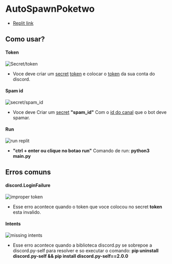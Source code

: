 # AutoSpawnPoketwo
- [Replit link](https://replit.com/@Raquison/AutoSpawnPoketwo)

## Como usar?

#### Token
![Secret/token](https://media.discordapp.net/attachments/1128720966575464488/1157723454808801351/Screenshot_37.png?ex=6519a57d&is=651853fd&hm=a5f97896b28019770d1f75fe670f5cbadf9b597b2f6f72f99126bb8b3a0e32e3&= "Secret/token")

- Voce deve criar um [secret](https://docs.replit.com/programming-ide/workspace-features/secrets) [token](https://pt.thefilibusterblog.com/chto-takoe-token-discord-i-kak-ego-poluchit/) e colocar o [token](https://pt.thefilibusterblog.com/chto-takoe-token-discord-i-kak-ego-poluchit/) da sua conta do discord.


#### Spam id
![secret/spam_id](https://media.discordapp.net/attachments/1128720966575464488/1157724603574132766/Screenshot_38.png?ex=6519a68e&is=6518550e&hm=e567da44ca230b838800a374d078ac7fc5e9cdd3ea92ec0320e2548fe0df01ba&= "secret/spam_id")

- Voce deve Criar um [secret](https://docs.replit.com/programming-ide/workspace-features/secrets) **"spam_id"** Com o [id do canal](https://media.discordapp.net/attachments/1128720966575464488/1157726926027358258/Screenshot_40.png?ex=6519a8b8&is=65185738&hm=d1e0dda82854d779aa52e3563b1bfe73a8dc5a5bc8b050b99799968c4014d3b1&=) que o bot deve spamar.


#### Run
![run replit](https://media.discordapp.net/attachments/1128720966575464488/1157725964726444133/Screenshot_39.png?ex=6519a7d3&is=65185653&hm=107dab85b8f4333ed08e779b02e69df08ef0bdc3a7df5b8616f7ac5e5a162673&= "run replit")

- **"ctrl + enter ou clique no botao run"**
Comando de run: **python3 main.py**


## Erros comuns
#### discord.LoginFailure

![improper token](https://media.discordapp.net/attachments/1128720966575464488/1157403387571216384/Screenshot_32.png?ex=65187b67&is=651729e7&hm=bdebd0250553c806c2dcadc566b6d43feb8546c6edd143e33a00aa42b64ea44a&= "improper token")

- Esse erro acontece quando o token que voce colocou no secret **token** esta invalido.


#### Intents

![missing intents](https://media.discordapp.net/attachments/1128720966575464488/1157462172851507271/Screenshot_35.png?ex=6518b226&is=651760a6&hm=ba6d37febb6a8754c246bd8bb030f16ddaa509d462e0ba6264ff4e25a96acc69&= "missing intents")

- Esse erro acontece quando a biblioteca discord.py se sobrepoe a discord.py-self para resolver e so executar o comando: **pip uninstall discord.py-self && pip install discord.py-self==2.0.0**


